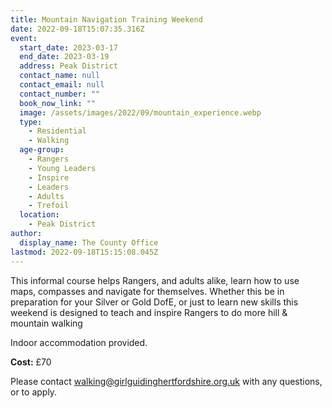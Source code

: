 ```yaml
---
title: Mountain Navigation Training Weekend
date: 2022-09-18T15:07:35.316Z
event:
  start_date: 2023-03-17
  end_date: 2023-03-19
  address: Peak District
  contact_name: null
  contact_email: null
  contact_number: ""
  book_now_link: ""
  image: /assets/images/2022/09/mountain_experience.webp
  type:
    - Residential
    - Walking
  age-group:
    - Rangers
    - Young Leaders
    - Inspire
    - Leaders
    - Adults
    - Trefoil
  location:
    - Peak District
author:
  display_name: The County Office
lastmod: 2022-09-18T15:15:08.045Z
---
```

This informal course helps Rangers, and adults alike, learn how to use maps, compasses and navigate for themselves. Whether this be in preparation for your Silver or Gold DofE, or just to learn new skills this weekend is designed to teach and inspire Rangers to do more hill & mountain walking

Indoor accommodation provided.

**Cost:** £70

Please contact <walking@girlguidinghertfordshire.org.uk> with any questions, or to apply.
